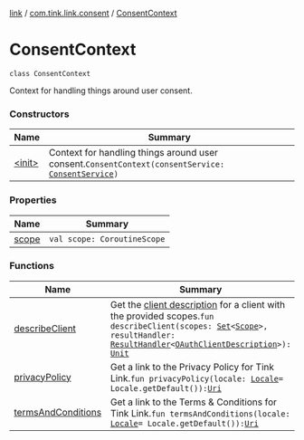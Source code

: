 [link](../../index.md) / [com.tink.link.consent](../index.md) / [ConsentContext](./index.md)

# ConsentContext

`class ConsentContext`

Context for handling things around user consent.

### Constructors

| Name | Summary |
|---|---|
| [&lt;init&gt;](-init-.md) | Context for handling things around user consent.`ConsentContext(consentService: `[`ConsentService`](../../com.tink.service.consent/-consent-service/index.md)`)` |

### Properties

| Name | Summary |
|---|---|
| [scope](scope.md) | `val scope: CoroutineScope` |

### Functions

| Name | Summary |
|---|---|
| [describeClient](describe-client.md) | Get the [client description](../../com.tink.model.consent/-o-auth-client-description/index.md) for a client with the provided scopes.`fun describeClient(scopes: `[`Set`](https://kotlinlang.org/api/latest/jvm/stdlib/kotlin.collections/-set/index.html)`<`[`Scope`](../../com.tink.model.user/-scope/index.md)`>, resultHandler: `[`ResultHandler`](../../com.tink.service.handler/-result-handler/index.md)`<`[`OAuthClientDescription`](../../com.tink.model.consent/-o-auth-client-description/index.md)`>): `[`Unit`](https://kotlinlang.org/api/latest/jvm/stdlib/kotlin/-unit/index.html) |
| [privacyPolicy](privacy-policy.md) | Get a link to the Privacy Policy for Tink Link.`fun privacyPolicy(locale: `[`Locale`](https://docs.oracle.com/javase/6/docs/api/java/util/Locale.html)` = Locale.getDefault()): `[`Uri`](https://developer.android.com/reference/android/net/Uri.html) |
| [termsAndConditions](terms-and-conditions.md) | Get a link to the Terms &amp; Conditions for Tink Link.`fun termsAndConditions(locale: `[`Locale`](https://docs.oracle.com/javase/6/docs/api/java/util/Locale.html)` = Locale.getDefault()): `[`Uri`](https://developer.android.com/reference/android/net/Uri.html) |
